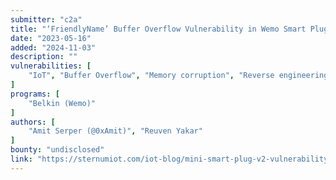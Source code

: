 ```yaml
---
submitter: "c2a"
title: "‘FriendlyName’ Buffer Overflow Vulnerability in Wemo Smart Plug V2"
date: "2023-05-16"
added: "2024-11-03"
description: ""
vulnerabilities: [
    "IoT", "Buffer Overflow", "Memory corruption", "Reverse engineering"
]
programs: [
    "Belkin (Wemo)"
]
authors: [
    "Amit Serper (@0xAmit)", "Reuven Yakar"
]
bounty: "undisclosed"
link: "https://sternumiot.com/iot-blog/mini-smart-plug-v2-vulnerability-buffer-overflow/"
---
```





